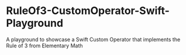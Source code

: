 # RuleOf3-CustomOperator-Swift-Playground
A playground to showcase a Swift Custom Operator that implements the Rule of 3 from Elementary Math
